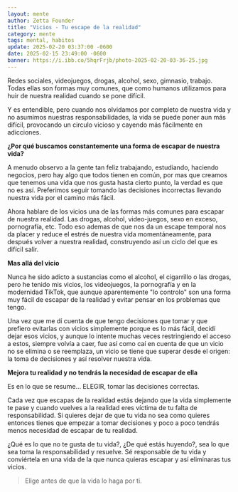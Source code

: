 ```yaml
---
layout: mente
author: Zetta Founder
title: "Vicios - Tu escape de la realidad"
category: mente
tags: mental, habitos
update: 2025-02-20 03:37:00 -0600
date: 2025-02-15 23:49:00 -0600
banner: https://i.ibb.co/5hqrFrjb/photo-2025-02-20-03-36-25.jpg
---
```

Redes sociales, videojuegos, drogas, alcohol, sexo, gimnasio, trabajo. Todas ellas son formas muy comunes, que como humanos utilizamos para huir de nuestra realidad cuando se pone difícil.

Y es entendible, pero cuando nos olvidamos por completo de nuestra vida y no asumimos nuestras responsabilidades, la vida se puede poner aun más difícil, provocando un circulo vicioso y cayendo más fácilmente en adicciones.

**¿Por qué buscamos constantemente una forma de escapar de nuestra vida?**

A menudo observo a la gente tan feliz trabajando, estudiando, haciendo negocios, pero hay algo que todos tienen en común, por mas que creamos que tenemos una vida que nos gusta hasta cierto punto, la verdad es que no es así. Preferimos seguir tomando las decisiones incorrectas llevando nuestra vida por el camino más fácil.

Ahora hablare de los vicios una de las formas más comunes para escapar de nuestra realidad. Las drogas, alcohol, video-juegos, sexo en exceso, pornografía, etc. Todo eso ademas de que nos da un escape temporal nos da placer y reduce el estrés de nuestra vida momentáneamente, para después volver a nuestra realidad, construyendo así un ciclo del que es difícil salir.

**Mas allá del vicio**

Nunca he sido adicto a sustancias como el alcohol, el cigarrillo o las drogas, pero he tenido mis vicios, los videojuegos, la pornografía y en la modernidad TikTok, que aunque aparentemente "lo controlo" son una forma muy fácil de escapar de la realidad y evitar pensar en los problemas que tengo. 

Una vez que me dí cuenta de que tengo decisiones que tomar y que prefiero evitarlas con vicios simplemente porque es lo más fácil, decidí dejar esos vicios, y aunque lo intente muchas veces restringiendo el acceso a estos, siempre volvía a caer, fue así como caí en cuenta de que un vicio no se elimina o se reemplaza, un vicio se tiene que superar desde el origen: la toma de decisiones y así resolver nuestra vida.

**Mejora tu realidad y no tendrás la necesidad de escapar de ella**

Es en lo que se resume... ELEGIR, tomar las decisiones correctas.

Cada vez que escapas de la realidad estás dejando que la vida simplemente te pase y cuando vuelves a la realidad eres víctima de tu falta de responsabilidad. Si quieres dejar de que tu vida no sea como quieres entonces tienes que empezar a tomar decisiones y poco a poco tendrás menos necesidad de escapar de tu realidad.

¿Qué es lo que no te gusta de tu vida?, ¿De qué estás huyendo?, sea lo que sea toma la responsabilidad y resuelve. Sé responsable de tu vida y conviértela en una vida de la que nunca quieras escapar y así eliminaras tus vicios.

> Elige antes de que la vida lo haga por ti.